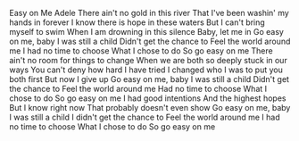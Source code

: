 Easy on Me
Adele
There ain't no gold in this river
That I've been washin' my hands in forever
I know there is hope in these waters
But I can't bring myself to swim
When I am drowning in this silence
Baby, let me in
Go easy on me, baby
I was still a child
Didn't get the chance to
Feel the world around me
I had no time to choose
What I chose to do
So go easy on me
There ain't no room for things to change
When we are both so deeply stuck in our ways
You can't deny how hard I have tried
I changed who I was to put you both first
But now I give up
Go easy on me, baby
I was still a child
Didn't get the chance to
Feel the world around me
Had no time to choose
What I chose to do
So go easy on me
I had good intentions
And the highest hopes
But I know right now
That probably doesn't even show
Go easy on me, baby
I was still a child
I didn't get the chance to
Feel the world around me
I had no time to choose
What I chose to do
So go easy on me
